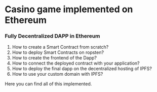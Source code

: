 # Casino game implemented on Ethereum


### Fully Decentralized DAPP in Ethereum


1. How to create a Smart Contract from scratch?
2. How to deploy Smart Contracts on ropsten?
3. How to create the frontend of the Dapp?
4. How to connect the deployed contract with your application?
5. How to deploy the final dapp on the decentralized hosting of IPFS?
6. How to use your custom domain with IPFS?


Here you can find all of this implemented.
